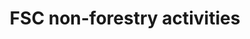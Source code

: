 ---
title: 'FSC non-forestry activities'
field: 'fsc.focus.nonForestryActivity'
slug: 'fsc-focus-nonforestryactivity'
comment: 'select from control list'
required: False
vocabulary: 'vocabulary.txt'
module: 'Scope'
cluster: 'Fsc'
policy: 'Controlled value. Multi select from control list.'
layout: 'fsc'
---